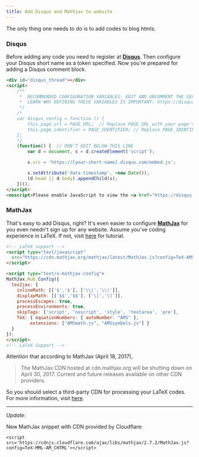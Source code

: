 ```yaml
---
title: Add Disqus and Mathjax to website
---
```


The only thing one needs to do is to add codes to blog htmls.

### Disqus

Before adding any code you need to register at **[Disqus](https://disqus.com/)**. Then configure your Disqus short name as a token specified. Now you're prepared for adding a Disqus comment block.

```HTML
<div id="disqus_thread"></div>
<script>
    /**
     *  RECOMMENDED CONFIGURATION VARIABLES: EDIT AND UNCOMMENT THE SECTION BELOW TO INSERT DYNAMIC VALUES FROM YOUR PLATFORM OR CMS.
     *  LEARN WHY DEFINING THESE VARIABLES IS IMPORTANT: https://disqus.com/admin/universalcode/#configuration-variables
     */
    /*
    var disqus_config = function () {
        this.page.url = PAGE_URL;  // Replace PAGE_URL with your page's canonical URL variable
        this.page.identifier = PAGE_IDENTIFIER; // Replace PAGE_IDENTIFIER with your page's unique identifier variable
    };
    */
    (function() {  // DON'T EDIT BELOW THIS LINE
        var d = document, s = d.createElement('script');

        s.src = 'https://[your-short-name].disqus.com/embed.js';

        s.setAttribute('data-timestamp', +new Date());
        (d.head || d.body).appendChild(s);
    })();
</script>
<noscript>Please enable JavaScript to view the <a href="https://disqus.com/?ref_noscript" rel="nofollow">comments powered by Disqus.</a></noscript>
```

### MathJax

That's easy to add Disqus, right? It's even easier to configure **[MathJax](https://www.mathjax.org/)** for you even needn't sign up for any website. Assume you've coding experience in LaTeX. If not, visit [here](https://www.latex-tutorial.com/) for tutorial.

```HTML
<!-- LaTeX support -->
<script type="text/javascript"
  src="https://cdn.mathjax.org/mathjax/latest/MathJax.js?config=TeX-AMS-MML_HTMLorMML">
</script>

<script type="text/x-mathjax-config">
MathJax.Hub.Config({
  tex2jax: {
    inlineMath: [['$','$'], ['\\(','\\)']],
    displayMath: [['$$','$$'], ['\[','\]']],
    processEscapes: true,
    processEnvironments: true,
    skipTags: ['script', 'noscript', 'style', 'textarea', 'pre'],
    TeX: { equationNumbers: { autoNumber: "AMS" },
         extensions: ["AMSmath.js", "AMSsymbols.js"] }
  }
});
</script>
<!-- LaTeX Support -->
```

Attention that according to MathJax (April 18, 2017),

> The MathJax CDN hosted at cdn.mathjax.org will be shutting down on April 30, 2017.
> Current and future releases available on other CDN providers.

So you should select a third-party CDN for processing your LaTeX codes. For more information, visit [here](https://www.mathjax.org/cdn-shutting-down/).

---

_Update_:

New MathJax snippet with CDN provided by Cloudflare:
```
<script src='https://cdnjs.cloudflare.com/ajax/libs/mathjax/2.7.2/MathJax.js?config=TeX-MML-AM_CHTML'></script>
```
